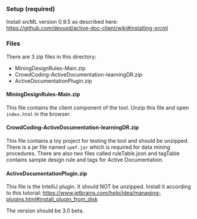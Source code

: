 ### Setup (required)

Install srcML version 0.9.5 as described here:
https://github.com/devuxd/active-doc-client/wiki#installing-srcml


### Files

There are 3 zip files in this directory:

- MiningDesignRules-Main.zip
- CrowdCoding-ActiveDocumentation-learningDR.zip
- ActiveDocumentationPlugin.zip


#### MiningDesignRules-Main.zip
This file contains the client component of the tool.
Unzip this file and open `index.html` in the browser.


#### CrowdCoding-ActiveDocumentation-learningDR.zip
This file contains a toy project for testing the tool and should be unzipped.
There is a jar file named `spmf.jar` which is required for data mining procedures.
There are also two files called ruleTable.json and tagTable contains sample design rule and tags for Active Documentation.


#### ActiveDocumentationPlugin.zip
This file is the IntelliJ plugin. It should NOT be unzipped.
Install it according to this tutorial:
https://www.jetbrains.com/help/idea/managing-plugins.html#install_plugin_from_disk

The version should be 3.0 beta.
